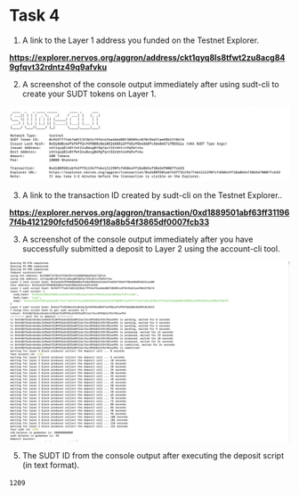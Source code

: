 # Task 4

1. A link to the Layer 1 address you funded on the Testnet Explorer.

**https://explorer.nervos.org/aggron/address/ckt1qyq8ls8tfwt2zu8acg849gfqvt32rdntz49q9afvku**

2. A screenshot of the console output immediately after using sudt-cli to create your SUDT tokens on Layer 1.

![alt text](1.png)

3. A link to the transaction ID created by sudt-cli on the Testnet Explorer..

**https://explorer.nervos.org/aggron/transaction/0xd1889501abf63ff311967f4b4121290fcfd50649f18a8b54f3865df0007fcb33**

3. A screenshot of the console output immediately after you have successfully submitted a deposit to Layer 2 using the account-cli tool.

![alt text](2.png)

5. The SUDT ID from the console output after executing the deposit script (in text format).

`1209`

